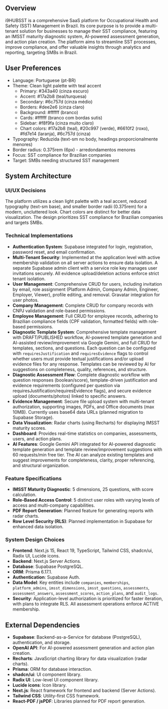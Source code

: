 ## Overview
i9HUBSST is a comprehensive SaaS platform for Occupational Health and Safety (SST) Management in Brazil. Its core purpose is to provide a multi-tenant solution for businesses to manage their SST compliance, featuring an IMSST maturity diagnostic system, AI-powered assessment generation, and action plan creation. The platform aims to streamline SST processes, improve compliance, and offer valuable insights through analytics and reporting, targeting SMBs in Brazil.

## User Preferences
- Language: Portuguese (pt-BR)
- Theme: Clean light palette with teal accent
  - Primary: #343a40 (cinza escuro)
  - Accent: #17a2b8 (teal/turquesa)
  - Secondary: #6c757d (cinza médio)
  - Borders: #dee2e6 (cinza claro)
  - Background: #ffffff (branco)
  - Cards: #ffffff (branco com bordas sutis)
  - Sidebar: #f8f9fa (cinza muito claro)
  - Chart colors: #17a2b8 (teal), #20c997 (verde), #6610f2 (roxo), #fd7e14 (laranja), #6c757d (cinza)
- Typography: Reduzida (text-sm no body, headings proporcionalmente menores)
- Border radius: 0.375rem (6px) - arredondamentos menores
- Focus: SST compliance for Brazilian companies
- Target: SMBs needing structured SST management

## System Architecture

### UI/UX Decisions
The platform utilizes a clean light palette with a teal accent, reduced typography (text-sm base), and smaller border radii (0.375rem) for a modern, uncluttered look. Chart colors are distinct for better data visualization. The design prioritizes SST compliance for Brazilian companies and targets SMBs.

### Technical Implementations
- **Authentication System**: Supabase integrated for login, registration, password reset, and email confirmation.
- **Multi-Tenant Security**: Implemented at the application level with active membership validation on all server actions to ensure data isolation. A separate Supabase admin client with a service role key manages user invitations securely. All evidence upload/deletion actions enforce strict tenant isolation.
- **User Management**: Comprehensive CRUD for users, including invitation by email, role assignment (Platform Admin, Company Admin, Engineer, Employer, Viewer), profile editing, and removal. Gravatar integration for user photos.
- **Company Management**: Complete CRUD for company records with CNPJ validation and role-based permissions.
- **Employee Management**: Full CRUD for employee records, adhering to Brazilian compliance fields (CPF validation, formatted fields) with role-based permissions.
- **Diagnostic Template System**: Comprehensive template management with DRAFT/PUBLISHED workflow, AI-powered template generation and AI-assisted review/improvement via Google Gemini, and full CRUD for templates, sections, and questions. Each question can be configured with `requiresJustification` and `requiresEvidence` flags to control whether users must provide textual justifications and/or upload evidence files for any response. Templates can be reviewed by AI for suggestions on completeness, quality, references, and structure.
- **Diagnostic Assessment Flow**: Complete diagnostic workflow with question responses (boolean/score), template-driven justification and evidence requirements (configured per question via requiresJustification/requiresEvidence flags), and secure evidence upload (documents/photos) linked to specific answers.
- **Evidence Management**: Secure file upload system with multi-tenant authorization, supporting images, PDFs, and Office documents (max 10MB). Currently uses base64 data URLs (planned migration to Supabase Storage).
- **Data Visualization**: Radar charts (using Recharts) for displaying IMSST maturity scores.
- **Dashboard**: Provides real-time statistics on companies, assessments, users, and action plans.
- **AI Features**: Google Gemini API integrated for AI-powered diagnostic template generation and template review/improvement suggestions with 60 requests/min free tier. The AI can analyze existing templates and suggest improvements for completeness, clarity, proper referencing, and structural organization.

### Feature Specifications
- **IMSST Maturity Diagnostic**: 5 dimensions, 25 questions, with score calculation.
- **Role-Based Access Control**: 5 distinct user roles with varying levels of access and multi-company capabilities.
- **PDF Report Generation**: Planned feature for generating reports with radar charts.
- **Row Level Security (RLS)**: Planned implementation in Supabase for enhanced data isolation.

### System Design Choices
- **Frontend**: Next.js 15, React 19, TypeScript, Tailwind CSS, shadcn/ui, Radix UI, Lucide icons.
- **Backend**: Next.js Server Actions.
- **Database**: Supabase PostgreSQL.
- **ORM**: Prisma 6.17.1.
- **Authentication**: Supabase Auth.
- **Data Model**: Key entities include `companies`, `memberships`, `platform_admins`, `imsst_dimensions`, `imsst_questions`, `assessments`, `assessment_answers`, `assessment_scores`, `action_plans`, and `audit_logs`.
- **Security**: Application-level authorization is prioritized for faster iteration, with plans to integrate RLS. All assessment operations enforce ACTIVE membership.

## External Dependencies
- **Supabase**: Backend-as-a-Service for database (PostgreSQL), authentication, and storage.
- **OpenAI API**: For AI-powered assessment generation and action plan creation.
- **Recharts**: JavaScript charting library for data visualization (radar charts).
- **Prisma**: ORM for database interaction.
- **shadcn/ui**: UI component library.
- **Radix UI**: Low-level UI component library.
- **Lucide icons**: Icon library.
- **Next.js**: React framework for frontend and backend (Server Actions).
- **Tailwind CSS**: Utility-first CSS framework.
- **React-PDF / jsPDF**: Libraries planned for PDF report generation.